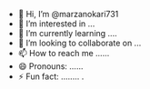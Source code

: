 - 👋 Hi, I’m @marzanokari731
- 👀 I’m interested in ...
- 🌱 I’m currently learning ....
- 💞️ I’m looking to collaborate on ...
- 📫 How to reach me ......
- 😄 Pronouns: ......
- ⚡ Fun fact: ........
.
<!---
marzanokari73/marzanokari73 is a ✨ special ✨ repository because its `README.md` (this file) appears on your GitHub profile.
You can click the Preview link to take a look at your changes.
--->
